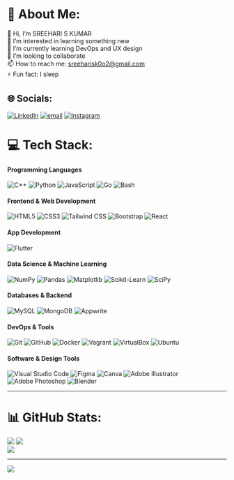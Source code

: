 # 💫 About Me:
👋 Hi, I’m SREEHARI S KUMAR<br>👀 I’m interested in learning something new<br>🌱 I’m currently learning DevOps and UX design<br>💞️ I’m looking to collaborate<br>📫 How to reach me: sreeharisk0o2@gmail.com<br>⚡ Fun fact: I sleep


## 🌐 Socials:
[![LinkedIn](https://img.shields.io/badge/LinkedIn-%230077B5.svg?logo=linkedin&logoColor=white)](https://www.linkedin.com/in/sreehari-s-kumar-473939282/) [![email](https://img.shields.io/badge/Email-D14836?logo=gmail&logoColor=white)](mailto:sreeharisk0o2@gmail.com) [![Instagram](https://img.shields.io/badge/Instagram-%23E4405F.svg?logo=Instagram&logoColor=white)](https://instagram.com/sre.harie)

# 💻 Tech Stack:

####  Programming Languages
![C++](https://img.shields.io/badge/c++-%2300599C.svg?style=flat&logo=c%2B%2B&logoColor=white)
![Python](https://img.shields.io/badge/python-3670A0?style=flat&logo=python&logoColor=ffdd54)
![JavaScript](https://img.shields.io/badge/javascript-%23323330.svg?style=flat&logo=javascript&logoColor=%23F7DF1E)
![Go](https://img.shields.io/badge/go-%2300ADD8.svg?style=flat&logo=go&logoColor=white)
![Bash](https://img.shields.io/badge/bash-%23121011.svg?style=flat&logo=gnu-bash&logoColor=white)
####  Frontend & Web Development
![HTML5](https://img.shields.io/badge/html5-%23E34F26.svg?style=flat&logo=html5&logoColor=white)
![CSS3](https://img.shields.io/badge/css3-%231572B6.svg?style=flat&logo=css3&logoColor=white)
![Tailwind CSS](https://img.shields.io/badge/tailwindcss-%2338B2AC.svg?style=flat&logo=tailwind-css&logoColor=white)
![Bootstrap](https://img.shields.io/badge/bootstrap-%23563D7C.svg?style=flat&logo=bootstrap&logoColor=white)
![React](https://img.shields.io/badge/react-%2320232a.svg?style=flat&logo=react&logoColor=%2361DAFB)
####  App Development
![Flutter](https://img.shields.io/badge/Flutter-%2302569B.svg?style=flat&logo=Flutter&logoColor=white)
#### Data Science & Machine Learning
![NumPy](https://img.shields.io/badge/numpy-%23013243.svg?style=flat&logo=numpy&logoColor=white)
![Pandas](https://img.shields.io/badge/pandas-%23150458.svg?style=flat&logo=pandas&logoColor=white)
![Matplotlib](https://img.shields.io/badge/Matplotlib-%23ffffff.svg?style=flat&logo=Matplotlib&logoColor=black)
![Scikit-Learn](https://img.shields.io/badge/scikit--learn-%23F7931E.svg?style=flat&logo=scikit-learn&logoColor=white)
![SciPy](https://img.shields.io/badge/SciPy-%230C55A5.svg?style=flat&logo=scipy&logoColor=white)
#### Databases & Backend
![MySQL](https://img.shields.io/badge/mysql-4479A1.svg?style=flat&logo=mysql&logoColor=white)
![MongoDB](https://img.shields.io/badge/MongoDB-%234ea94b.svg?style=flat&logo=mongodb&logoColor=white)
![Appwrite](https://img.shields.io/badge/Appwrite-%23FD366E.svg?style=flat&logo=appwrite&logoColor=white)
#### DevOps & Tools
![Git](https://img.shields.io/badge/git-%23F05033.svg?style=flat&logo=git&logoColor=white)
![GitHub](https://img.shields.io/badge/github-%23121011.svg?style=flat&logo=github&logoColor=white)
![Docker](https://img.shields.io/badge/docker-%230db7ed.svg?style=flat&logo=docker&logoColor=white)
![Vagrant](https://img.shields.io/badge/Vagrant-%2300BFA5.svg?style=flat&logo=vagrant&logoColor=white)
![VirtualBox](https://img.shields.io/badge/virtualbox-%23707c8c.svg?style=flat&logo=virtualbox&logoColor=white)
![Ubuntu](https://img.shields.io/badge/ubuntu-E95420?style=flat&logo=ubuntu&logoColor=white)
#### Software & Design Tools
![Visual Studio Code](https://img.shields.io/badge/VS%20Code-%23007ACC.svg?style=flat&logo=visual-studio-code&logoColor=white)
![Figma](https://img.shields.io/badge/figma-%23F24E1E.svg?style=flat&logo=figma&logoColor=white)
![Canva](https://img.shields.io/badge/Canva-%2300C4CC.svg?style=flat&logo=Canva&logoColor=white)
![Adobe Illustrator](https://img.shields.io/badge/adobe%20illustrator-%23FF9A00.svg?style=flat&logo=adobe%20illustrator&logoColor=white)
![Adobe Photoshop](https://img.shields.io/badge/adobe%20photoshop-%2331A8FF.svg?style=flat&logo=adobe%20photoshop&logoColor=white)
![Blender](https://img.shields.io/badge/blender-%23F5792A.svg?style=flat&logo=blender&logoColor=white)

---

# 📊 GitHub Stats:
![](https://github-readme-stats.vercel.app/api?username=Sreehari0o4&theme=transparent&hide_border=false&include_all_commits=true&count_private=true) 
![](https://nirzak-streak-stats.vercel.app/?user=Sreehari0o4&theme=transparent&hide_border=false)<br/>
![](https://github-readme-stats.vercel.app/api/top-langs/?username=Sreehari0o4&theme=transparent&hide_border=false&include_all_commits=true&count_private=true&layout=compact)

---
[![](https://visitcount.itsvg.in/api?id=Sreehari0o4&icon=0&color=0)](https://visitcount.itsvg.in)

<!-- Proudly created with GPRM ( https://gprm.itsvg.in ) -->
